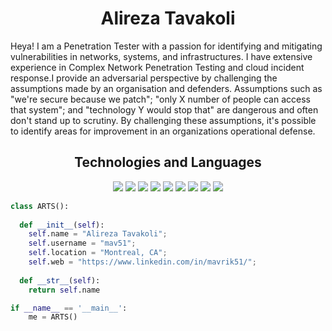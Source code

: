 <h1 align="center">
  <b>Alireza Tavakoli</b>
</h1>  

Heya! I am a Penetration Tester with a passion for identifying and mitigating vulnerabilities in networks, systems, and infrastructures. I have extensive experience in Complex Network Penetration Testing and cloud incident response.I provide an adversarial perspective by challenging the assumptions made by an organisation and defenders.  Assumptions such as "we're secure because we patch"; "only X number of people can access that system"; and "technology Y would stop that" are dangerous and often don't stand up to scrutiny. 
By challenging these assumptions, it's possible to identify areas for improvement in an organizations operational defense.


  <h2 align="center">
 Technologies and Languages 
</h2>
<p>
<div align="center">
  <img src="https://img.shields.io/badge/Cisco-IOS-green">
  <img src="https://img.shields.io/badge/Ansible-IOS-yellowgreen">
  <img src="https://img.shields.io/badge/Python-IOS-red">
  <img src="https://img.shields.io/badge/Raspberry PI-yellow">
  <img src="https://img.shields.io/badge/C2-cobaltstrike | Covenant -red">
  <img src="https://img.shields.io/badge/arduino|teensy-purple">
  <img src="https://img.shields.io/badge/Azure-GraphQL-lightgrey">
  <img src="https://img.shields.io/badge/Azure-AAD-orange">
  <img src="https://img.shields.io/badge/Splunk-FX-green">
</div>
</p>

```python
class ARTS():
    
  def __init__(self):
    self.name = "Alireza Tavakoli";
    self.username = "mav51";
    self.location = "Montreal, CA";
    self.web = "https://www.linkedin.com/in/mavrik51/";
  
  def __str__(self):
    return self.name

if __name__ == '__main__':
    me = ARTS()
```


